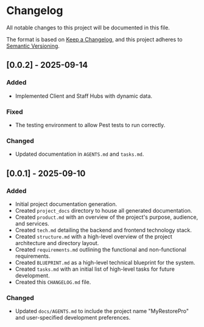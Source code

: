 # Changelog

All notable changes to this project will be documented in this file.

The format is based on [Keep a Changelog](https://keepachangelog.com/en/1.0.0/),
and this project adheres to [Semantic Versioning](https://semver.org/spec/v2.0.0.html).

## [0.0.2] - 2025-09-14

### Added
- Implemented Client and Staff Hubs with dynamic data.

### Fixed
- The testing environment to allow Pest tests to run correctly.

### Changed
- Updated documentation in `AGENTS.md` and `tasks.md`.

## [0.0.1] - 2025-09-10

### Added
- Initial project documentation generation.
- Created `project_docs` directory to house all generated documentation.
- Created `product.md` with an overview of the project's purpose, audience, and services.
- Created `tech.md` detailing the backend and frontend technology stack.
- Created `structure.md` with a high-level overview of the project architecture and directory layout.
- Created `requirements.md` outlining the functional and non-functional requirements.
- Created `BLUEPRINT.md` as a high-level technical blueprint for the system.
- Created `tasks.md` with an initial list of high-level tasks for future development.
- Created this `CHANGELOG.md` file.

### Changed
- Updated `docs/AGENTS.md` to include the project name "MyRestorePro" and user-specified development preferences.

